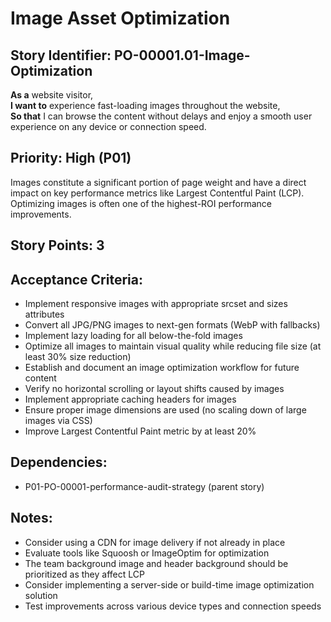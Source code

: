 # Image Asset Optimization 

## Story Identifier: PO-00001.01-Image-Optimization

**As a** website visitor,  
**I want to** experience fast-loading images throughout the website,  
**So that** I can browse the content without delays and enjoy a smooth user experience on any device or connection speed.

## Priority: High (P01)
Images constitute a significant portion of page weight and have a direct impact on key performance metrics like Largest Contentful Paint (LCP). Optimizing images is often one of the highest-ROI performance improvements.

## Story Points: 3

## Acceptance Criteria:
- Implement responsive images with appropriate srcset and sizes attributes
- Convert all JPG/PNG images to next-gen formats (WebP with fallbacks)
- Implement lazy loading for all below-the-fold images
- Optimize all images to maintain visual quality while reducing file size (at least 30% size reduction)
- Establish and document an image optimization workflow for future content
- Verify no horizontal scrolling or layout shifts caused by images
- Implement appropriate caching headers for images
- Ensure proper image dimensions are used (no scaling down of large images via CSS)
- Improve Largest Contentful Paint metric by at least 20%

## Dependencies:
- P01-PO-00001-performance-audit-strategy (parent story)

## Notes:
- Consider using a CDN for image delivery if not already in place
- Evaluate tools like Squoosh or ImageOptim for optimization
- The team background image and header background should be prioritized as they affect LCP
- Consider implementing a server-side or build-time image optimization solution
- Test improvements across various device types and connection speeds
